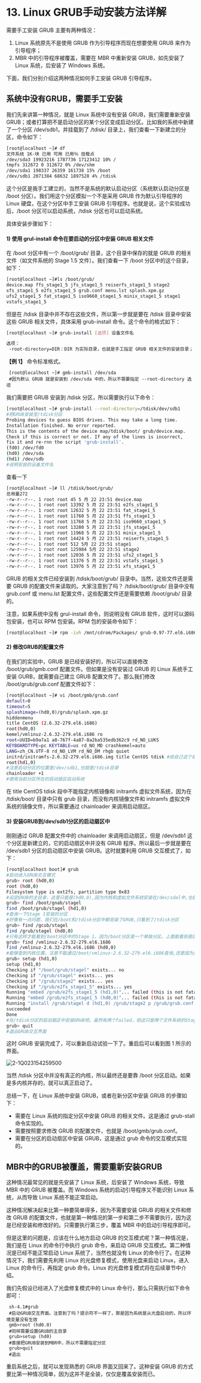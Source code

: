 # 13. Linux GRUB手动安装方法详解

需要手工安装 GRUB 主要有两种情况： 

1. Linux 系统原先不是使用 GRUB 作为引导程序而现在想要使用 GRUB 来作为引导程序；
2. MBR 中的引导程序被覆盖，需要在 MBR 中重新安装 GRUB，如先安装了 Linux 系统，后安装了 Windows 系统。

下面，我们分别介绍这两种情况如何手工安装 GRUB 引导程序。

## 系统中没有GRUB，需要手工安装

我们先来讲第一种情况，就是 Linux 系统中没有安装 GRUB，我们需要重新安装  GRUB；或者打算把不是启动分区的某个分区变成启动分区。比如我的系统中新建了一个分区 /dev/sdb1，并挂载到了 /tdisk/  目录上，我们查看一下新建立的分区，命令如下：

```bash
[root@localhost ~]# df
文件系统 1K-块 已用 可用 已用％ 挂载点
/dev/sda3 19923216 1787736 17123412 10% /
tmpfs 312672 0 312672 0% /dev/shm
/dev/sda1 198337 26359 161738 15% /boot
/dev/sdb1 2071384 68632 1897528 4% /tdisk
```

这个分区是我手工建立的，当然不是系统的默认启动分区（系统默认启动分区是 /boot 分区）。我们用这个分区模拟一个不是采用 GRUB  作为默认引导程序的 Linux 硬盘，在这个分区中手工安装 GRUB 引导程序。也就是说，这个实验成功后，/boot  分区可以启动系统，/tdisk 分区也可以启动系统。

具体安装步骤如下：

#### **1) 使用 grul-install 命令在要启动的分区中安装 GRUB 相关文件**

在 /boot 分区中有一个 /boot/grub/ 目录，这个目录中保存的就是 GRUB 的相关文件（如文件系统的 Stage 1.5 文件）。我们查看一下 /boot 分区中的这个目录，如下：

```bash
[root@localhost ~]#ls /boot/grub/
device.map ffs_stage1_5 jfs_stage1_5 reiserfs_stage1_5 stage2
xfs_stage1_5 e2fs_stage1_5 grub.conf menu.lst splash.xpm.gz
ufs2_stage1_5 fat_stage1_5 iso9660_stage1_5 minix_stage1_5 stage1
vstafs_stage1_5
```

但是在 /tdisk 目录中并不存在这些文件，所以第一步就是要在 /tdisk 目录中安装这些 GRUB 相关文件，具体采用 grub-install 命令。这个命令的格式如下：

```bash
[root@localhost ~]# grub-install [选项] 设备文件名

选项： 
 -root-directory=DIR：DIR 为实际目录，也就是手工指定 GRUB 相关文件的安装目录；
```

 **【例 1】** 命令标准格式。

```
 [root@localhost ~]# gmb-install /dev/sda
 #因为默认 GRUB 就是安装到 /dev/sda 中的，所以不需要指定 --root-directory 选项
```

我们需要把 GRUB 安装到 /tdisk 分区，所以需要执行以下命令：

```bash
[root@localhost ~]# grub-install --root-directory=/tdisk/dev/sdb1
#把GRUB安装至/tdisk分区
Probing devices to guess BIOS drives. This may take a long time.
Installation finished. No error reported.
This is the contents of the device map/tdisk/boot/ grub/device.map.
Check if this is correct or not. If any of the lines is incorrect,
fix it and re-rnn the script 'grub-install'.
(fd0) /dev/fd0
(hd0) /dev/sda
(hd1) /dev/sdb
#说明安装的设备文件名
```

查看一下

```bash
[root@localhost ~]# ll /tdisk/boot/grub/
总用量272
-rw-r--r--. 1 root root 45 5 月 22 23:51 device.map
-rw-r--r--. 1 root root 13392 5 月 22 23:51 e2fs_stage1_5
-rw-r--r--. 1 root root 12632 5 月 22 23:51 fat_stage1_5
-rw-r--r--. 1 root root 11760 5 月 22 23:51 ffs_stage1_5
-rw-r--r--. 1 root root 11768 5 月 22 23:51 iso9660_stage1_5
-rw-r--r--. 1 root root 13280 5 月 22 23:51 jfs_stage1_5
-rw-r--r--. 1 root root 11968 5 月 22 23:51 minix_stage1_5
-rw-r--r--. 1 root root 14424 5 月 22 23:51 reiserfs_stage1_5
-rw-r--r--. 1 root root 512 5月 22 23:51 stage1
-rw-r--r--. 1 root root 125984 5月 22 23:51 stage2
-rw-r--r--. 1 root root 12036 5 月 22 23:51 ufs2_stage1_5
-rw-r--r--. 1 root root 11376 5 月 22 23:51 vstafs_stage1_5
-rw-r--r--. 1 root root 13976 5 月 22 23:51 xfs_stage1_5
```

GRUB 的相关文件已经安装到 /tdisk/boot/grub/ 目录中。当然，这些文件还是需要 GRUB  的配置文件来读取的。大家注意到了吗？ /tdisk/boot/grub/ 目录中没有 grub.conf 或 menu.lst  配置文件，这些配置文件还是需要依赖 /boot/grub/ 目录的。

注意，如果系统中没有 grul-install 命令，则说明没有 GRUB 软件，这时可以源码包安装，也可以 RPM 包安装。RPM 包的安装命令如下：

```bash
[root@localhost ~]# rpm -ivh /mnt/cdrom/Packages/ grub-0.97-77.el6.i686.rpm
```

#### 2) 修改GRUB的配置文件

在我们的实验中，GRUB 是已经安装好的，所以可以直接修改 /boot/grub/gmb.conf 配置文件。但如果是没有安装过 GRUB 的  Linux 系统手工安装 GURB，就需要自己建立 GRUB 配置文件了。那么我们修改 /boot/grub/grub.conf 配置文件如下：

```bash
[root@localhost ~]# vi /boot/gmb/grub.conf
default=0
timeout=5
splashimage=(hd0,0)/grub/splash.xpm.gz
hiddenmenu
title CentOS (2.6.32-279.el6.i686)
root(hd0,0)
kemel/vmlinuz-2.6.32-279.el6.i686 ro
root=UUID=b9a7a1 a8-767f-4a87-8a2ba535edb362c9 rd_NO_LUKS
KEYBOARDTYPE=pc KEYTABLE=us rd_NO_MD crashkemel=auto
LANG=zh_CN.UTF-8 rd_NO_LVM rd_NO_DM rhgb quiet
initrd/initramfs-2.6.32-279.el6.i686.img title CentOS tdisk #给自己这个启动分区起个名字吧
root(hd1,0)
#注意启动分区的位置是/dev/sdb1,也就是/tdisk目录
chainloader +1
#使用当前分区所在的启动扇区启动系统
```

在 title CentOS tdisk 段中不能指定内核镜像和 initramfs 虚拟文件系统，因为在 /tdisk/boot/ 目录中只有  grub 目录，而没有内核镜像文件和 initramfs 虚拟文件系统的镜像文件，所以需要通过 chainloader 来调用启动扇区。

#### **3) 安装GRUB到/dev/sdb1分区的启动扇区中**

刚刚通过 GRUB 配置文件中的 chainloader 来调用启动扇区，但是 /dev/sdb1 这个分区是新建立的，它的启动扇区中并没有  GRUB 程序。所以最后一步就是要在 /dev/sdb1 分区的启动扇区中安装 GRUB。这时就要利用 GRUB 交互模式了，如下：

```bash
[root@localhost boot]# grub
#启动进入GRUB交互模式
grub> root (hd0,0)
root (hd0,0)
Filesystem type is ext2fs, partition type 0x83
#设定GRUB的主目录，这里只能是(hd0,0),因为内核和虚拟文件系统安装在/dev/sdal中,也就是/boot分区中
grub> find /boot/gnab/stagel
find /boot/grub/stagel (hd1,0)
#查询一下Stage 1安装的分区
#好像有一点问题，我们在/boot和/tdisk分区中都安装了GRUB,只看到了/tdisk分区
grub> find /gcub/stagel
find /grub/stagel (hd0,0)
#只有这样才能看到/boot分区中的Stage 1。因为/boot分区是一个单独分区。上面能看到是因为/tdisk才是分区，而/boot/grub/只是/tdisk分区中的目录
grub> find /vmlinuz-2.6.32-279.el6.1686
find /vmlinuz-2.6.32-279.el6.i686 (hd0,0)
#能够查到内核位置。注意不能通过/boot/vmlinuz-2.6.32-279.el6.i686查询,还是因为/boot是单独分区。但是这次/tdisk分区中没有内核
grub> setup (hd1,0)
setup (hd1,0)
Checking if "/boot/grub/stagel" exists... no
Checking if "/grub/stagel" exists... yes
Checking if "/grub/stage2" exists... yes
Checking if "/grub/e2fs_stage1_5" exists... yes
Running "embed /grub/e2fs_stage1_5 (hd1,0)"... failed (this is not fatal)
Running "embed /grub/e2fs_stage1_5 (hd0,0)"... failed (this is not fatal)
Running "install /grub/stagel d (hd1,0) /grub/stage2 p /grub/grub.conf "...
succeeded
Done
#在/tdisk分区的启动扇区中安装GRUB吧。虽然有两个failed，但这只是两个文件系统的Stage 1.5文件没有安装,并不影响
grub> quit
#退出GRUB交互界面
```

这时 GRUB 安装完成了，可以重新启动试验一下了。重启后可以看到图 1 所示的界面。

​![2-1Q023154259500](assets/2-1Q023154259500-20231113135109-s33es6v.jpg)​

当然 /tdisk 分区中并没有真正的内核，所以最终还是要靠 /boot 分区启动。如果是多内核并存的，就可以真正启动了。

总结一下，在 Linux 系统中安装 GRUB，或者在新分区中安装 GRUB 的步骤如下：

* 需要在 Linux 系统的指定分区中安装 GRUB 的相关文件。这是通过 grub-stall 命令实现的。
* 需要按照要求修改 GRUB 的配置文件，也就是 /boot/gmb/grub.conf。
* 需要在分区的启动扇区中安装 GRUB，这是通过 grub 命令的交互模式实现的。

## MBR中的GRUB被覆盖，需要重新安装GRUB

这种情况最常见的就是先安装了 Linux 系统，后安装了 Windows 系统，导致 MBR 中的 GRUB 被覆盖。而 Windows 系统的启动引导程序又不能识别 Linux 系统，从而导致 Linux 系统不能正常启动。

这种情况解决起来比第一种要简单得多，因为不需要安装 GRUB 的相关文件和修改 GRUB 的配置文件，也就是第一种情况的第一步和第二步不需要执行，因为这是已经安装和修改好的。只需要执行第三步，覆盖 MBR 中的启动引导程序即可。

但是这里的问题是，应该在什么地方启动 GRUB 的交互模式呢？第一种情况是，我们是在 Linux 的命令行中执行 grub 命令，来启动  GRUB 交互模式。第二种情况是已经不能正常启动 Linux 系统了，当然也就没有 Linux 的命令行了。在这种情况下，我们需要先利用  Linux 的光盘修复模式，使用光盘来启动 Linux，进入 Linux 的命令行，再指定 grub 命令。Linux  的光盘修复模式将在后续章节中介绍。

我们先假设已经进入了光盘修复模式中的 Linux 命令行，那么只需执行如下命令即可：

```
 sh-4.1#grub
 #启动GRUB交互界面。注意到了吗？提示符不一样了，那是因为系统是从光盘启动的，所以环境变量没有生效
 gmb>root (hd0.0)
 #同样需要设置GRUB的主目录
 grub>setup (hd0)
 #直接把GRUB安装到MBR中，所以不需要指定分区
 grub>quit
 #退出
```

重启系统之后，就可以发现熟悉的 GRUB 界面又回来了。这种安装 GRUB 的方式要比第一种情况简单，因为这并不是全装，仅仅是覆盖安装而已。

‍
